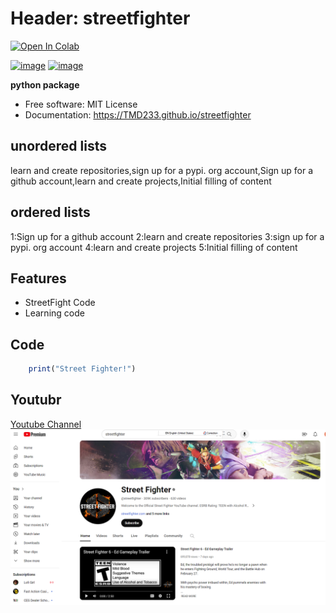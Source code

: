 # Header: streetfighter
[![Open In Colab](https://colab.research.google.com/assets/colab-badge.svg)](https://colab.research.google.com/drive/1qcnhtJtJ9QEB3Xt_VkpQgNzUT-4JS4aR#scrollTo=a2z4Smx_f0dY)

[![image](https://img.shields.io/pypi/v/streetfighter.svg)](https://pypi.python.org/pypi/streetfighter)
[![image](https://img.shields.io/conda/vn/conda-forge/streetfighter.svg)](https://anaconda.org/conda-forge/streetfighter)


**python package**


-   Free software: MIT License
-   Documentation: https://TMD233.github.io/streetfighter
    
## unordered lists

learn and create repositories,sign up for a pypi. org account,Sign up for a github account,learn and create projects,Initial filling of content
## ordered lists
1:Sign up for a github account
2:learn and create repositories
3:sign up for a pypi. org account
4:learn and create projects
5:Initial filling of content


## Features

-   StreetFight Code
-   Learning code
## Code
```r
    print("Street Fighter!")
```

## Youtubr

[Youtube Channel](https://www.youtube.com/@streetfighter)
![](image.png)